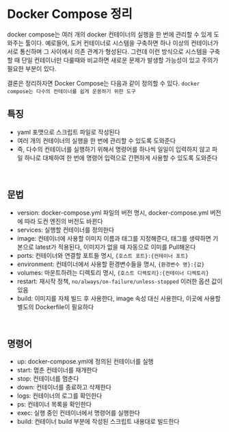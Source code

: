 # Docker Compose 정리

docker compose는 여러 개의 docker 컨테이너의 실행을 한 번에 관리할 수 있게 도와주는 툴이다. 예로들어, 도커 컨테이너로 시스템을 구축하면 하나 이상의 컨테이너가 서로 통신하며 그 사이에서 의존 관계가 형성된다. 그런데 이런 방식으로 시스템을 구축할 때 단일 컨테이너만 다룰때와 비교하면 새로운 문제가 발생할 가능성이 있고 주의가 필요한 부분이 있다.    

결론은 정리하자면 Docker Compose는 다음과 같이 정의할 수 있다. `docker compose는 다수의 컨테이너를 쉽게 운용하기 위한 도구`

## 특징

- yaml 포맷으로 스크립트 파일로 작성된다
- 여러 개의 컨테이너의 실행을 한 번에 관리할 수 있도록 도와준다
- 즉, 다수의 컨테이너를 실행하기 위해서 명령어를 하나씩 일일이 입력하지 않고 파일 하나로 대체하여 한 번에 명령어 입력으로 간편하게 사용할 수 있도록 도와준다

<br>

## 문법

- version: docker-compose.yml 파일의 버전 명시, docker-compose.yml 버전에 따라 도컨 엔진의 버전도 바뀐다
- services: 실행할 컨테이너를 정의한다
- image: 컨테이너에 사용할 이미지 이름과 태그를 지정해준다, 태그를 생략하면 기본으로 latest가 적용된다, 이미지가 없을 때 자동으로 이미를 Pull해온다
- ports: 컨테이너와 연결할 포트들 명시, `{호스트 포트}:{컨테이너 포트}`
- environment: 컨테이너에서 사용할 환경변수들을 명시, `{환경변수 명}:{값}`
- volumes: 마운트하려는 디렉토리 명시, `{호스트 디렉토리}:{컨테이너 디렉토리}`
- restart: 재시작 정책, `no/always/on-failure/unless-stopped` 이러한 옵션 값이 있음
- build: 이미지를 자체 빌드 후 사용한다, image 속성 대신 사용한다, 이곳에 사용할 별도의 Dockerfile이 필요하다

<br>

## 명령어

- up: docker-compose.yml에 정의된 컨테이너를 실행
- start: 멈춘 컨테이너를 재개한다
- stop: 컨테이너를 멈춘다
- down: 컨테이너를 종료하고 삭제한다
- logs: 컨테이너의 로그를 확인한다
- ps: 컨테이너 목록을 확인한다
- exec: 실행 중인 컨테이너에서 명령어를 실행한다
- build: 컨테이너 build 부분에 작성된 스크립트 내용대로 빌드한다


